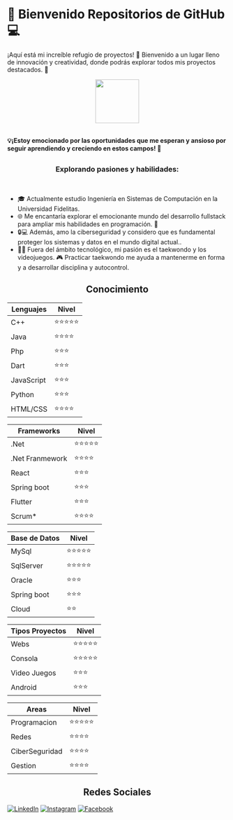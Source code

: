 <h1> 🚀 Bienvenido Repositorios de GitHub 💻 </h1> 

¡Aquí está mi increíble refugio de proyectos! 🚀 Bienvenido a un lugar lleno de innovación y creatividad, donde podrás explorar todos mis proyectos destacados. 💼</br>

<p align="center">
 <img width="100" src="https://i.imgur.com/0kvtMLE.gif" align="center"/>
</p>

<br>
<b> 💡¡Estoy emocionado por las oportunidades que me esperan y ansioso por seguir aprendiendo y creciendo en estos campos! 🚀 </b>
<br>

<h2 align="center"></h2>
<h3 align="center">Explorando pasiones y habilidades:</h3>
<br>

- 🎓 Actualmente estudio Ingeniería en Sistemas de Computación en la Universidad Fidelitas. 
- 🌐 Me encantaría explorar el emocionante mundo del desarrollo fullstack para ampliar mis habilidades en programación. 💪
- 🔒💻 Además, amo la ciberseguridad y considero que es fundamental proteger los sistemas y datos en el mundo digital actual.. 
- 🥋💥 Fuera del ámbito tecnológico, mi pasión es el taekwondo y los videojuegos. 🎮 Practicar taekwondo me ayuda a mantenerme en forma y a desarrollar disciplina y autocontrol.

<h2 align="center">Conocimiento</h2>

| Lenguajes | Nivel |
| -------------------- | ------|
| C++                  | ⭐⭐⭐⭐⭐ |
| Java                 | ⭐⭐⭐⭐  |
| Php                  | ⭐⭐⭐   |
| Dart                 | ⭐⭐⭐   |
| JavaScript           | ⭐⭐⭐   |
| Python               | ⭐⭐⭐   |
| HTML/CSS             | ⭐⭐⭐⭐  | 

| Frameworks | Nivel |
| -------------------- | ------|
| .Net                 | ⭐⭐⭐⭐⭐ |
| .Net Franmework      | ⭐⭐⭐⭐  |
| React                | ⭐⭐⭐   |
| Spring boot          | ⭐⭐⭐   |
| Flutter              | ⭐⭐⭐   |
| Scrum*               | ⭐⭐⭐⭐  |

| Base de Datos | Nivel |
| -------------------- | ------|
| MySql                | ⭐⭐⭐⭐⭐ |
| SqlServer            | ⭐⭐⭐⭐⭐ |
| Oracle               | ⭐⭐⭐   |
| Spring boot          | ⭐⭐⭐   |
| Cloud                | ⭐⭐  |

| Tipos Proyectos | Nivel |
| -------------------- | ------|
| Webs                 | ⭐⭐⭐⭐⭐ |
| Consola              | ⭐⭐⭐⭐⭐ |
| Video Juegos         | ⭐⭐⭐   |
| Android              | ⭐⭐⭐   |

| Areas | Nivel |
| -------------------- | ------|
| Programacion         | ⭐⭐⭐⭐⭐ |
| Redes                | ⭐⭐⭐⭐ |
| CiberSeguridad       | ⭐⭐⭐⭐   |
| Gestion              | ⭐⭐⭐⭐   |







<h2 align="center">Redes Sociales</h2>

[![LinkedIn](https://img.shields.io/badge/LinkedIn-Kenneth_Alvarado-0077B5?style=for-the-badge&logo=linkedin&logoColor=white&labelColor=101010)](https://www.linkedin.com/in/kenneth-alvaradom)
[![Instagram](https://img.shields.io/badge/Instagram-@kennethalmar-E4405F?style=for-the-badge&logo=instagram&logoColor=white&labelColor=101010)](https://www.instagram.com/kennethalmar/)
[![Facebook](https://img.shields.io/badge/Facebook-@Kenneth_Alvarado-1DA1F2?style=for-the-badge&logo=facebook&logoColor=white&labelColor=101010)](https://www.facebook.com/kenneth.alvarado.39/)
